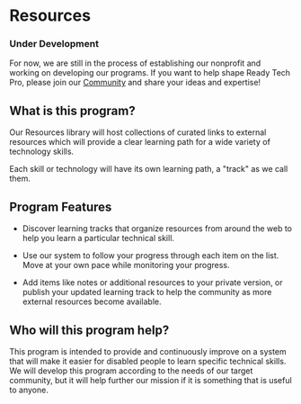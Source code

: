 # Resources

### Under Development
For now, we are still in the process of establishing our nonprofit and working on developing our programs. If you want to help shape Ready Tech Pro, please join our [Community](https://www.readytechpro.org/community) and share your ideas and expertise! 

## What is this program?
Our Resources library will host collections of curated links to external resources which will provide a clear learning path for a wide variety of technology skills.

Each skill or technology will have its own learning path, a "track" as we call them. 

## Program Features
- Discover learning tracks that organize resources from around the web to help you learn a particular technical skill.

- Use our system to follow your progress through each item on the list. Move at your own pace while monitoring your progress.

- Add items like notes or additional resources to your private version, or publish your updated learning track to help the community as more external resources become available.

## Who will this program help?
This program is intended to provide and continuously improve on a system that will make it easier for disabled people to learn specific technical skills. We will develop this program according to the needs of our target community, but it will help further our mission if it is something that is useful to anyone.
